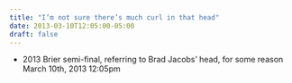 ```yaml
---
title: "I’m not sure there’s much curl in that head"
date: 2013-03-10T12:05:00-05:00
draft: false
---
```

- 2013 Brier semi-final, referring to Brad Jacobs’ head, for some reason March 10th, 2013 12:05pm